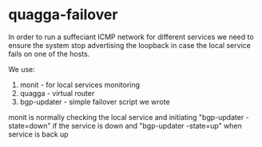 # quagga-failover

In order to run a suffeciant ICMP network for different services we need to ensure the system stop advertising the loopback in case the local service fails on one of the hosts.

We use:
1. monit - for local services monitoring
2. quagga - virtual router
3. bgp-updater - simple failover script we wrote



monit is normally checking the local service and initiating "bgp-updater -state=down" if the service is down and "bgp-updater -state=up" when service is back up



